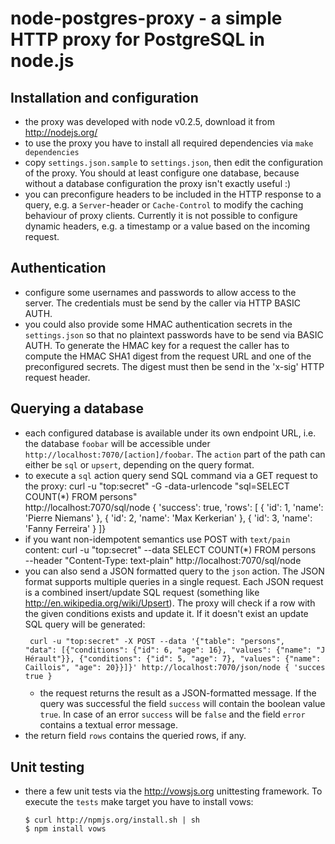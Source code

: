 node-postgres-proxy - a simple HTTP proxy for PostgreSQL in node.js
===================================================================


Installation and configuration
------------------------------

* the proxy was developed with node v0.2.5, download it from http://nodejs.org/
* to use the proxy you have to install all required dependencies via `make dependencies`
* copy `settings.json.sample` to `settings.json`, then edit the configuration of the proxy.
  You should at least configure one database, because without a database configuration
  the proxy isn't exactly useful :)
* you can preconfigure headers to be included in the HTTP response to a query, e.g. a
  `Server`-header or `Cache-Control` to modify the caching behaviour of proxy clients.
  Currently it is not possible to configure dynamic headers, e.g. a timestamp or a value
  based on the incoming request.
  

Authentication
--------------

* configure some usernames and passwords to allow access to the server. The credentials
  must be send by the caller via HTTP BASIC AUTH.
* you could also provide some HMAC authentication secrets in the `settings.json` so that
  no plaintext passwords have to be send via BASIC AUTH. To generate the HMAC key for a
  request the caller has to compute the HMAC SHA1 digest from the request URL and one of
  the preconfigured secrets. The digest must then be send in the 'x-sig' HTTP request header.


Querying a database
-------------------
  
* each configured database is available under its own endpoint URL, i.e. the database
  `foobar` will be accessible under `http://localhost:7070/[action]/foobar`. The `action`
  part of the path can either be `sql` or `upsert`, depending on the query format.
* to execute a `sql` action query send SQL command via a GET request to the proxy:
        curl -u "top:secret" -G -data-urlencode "sql=SELECT COUNT(*) FROM persons" \
            http://localhost:7070/sql/node
        { 'success': true,
          'rows': [ { 'id': 1, 'name': 'Pierre Niemans' },
                    { 'id': 2, 'name': 'Max Kerkerian' },
                    { 'id': 3, 'name': 'Fanny Ferreira' }
                  ]}
* if you want non-idempotent semantics use POST with `text/pain` content:
    curl -u "top:secret" --data SELECT COUNT(*) FROM persons \
        --header "Content-Type: text-plain" http://localhost:7070/sql/node
* you can also send a JSON formatted query to the `json` action. The JSON format supports
  multiple queries in a single request. Each JSON request is a combined insert/update SQL
  request (something like http://en.wikipedia.org/wiki/Upsert). The proxy will check if a
  row with the given conditions exists and update it. If it doesn't exist an update SQL
  query will be generated:
  <code><pre>
  curl -u "top:secret"
       -X POST --data '{"table": "persons",
                        "data": [{"conditions": {"id": 6, "age": 16},
                                  "values": {"name": "Judith Hérault"}},
                                 {"conditions": {"id": 5, "age": 7},
                                  "values": {"name": "Rémy Caillois", "age": 20}}]}'
       http://localhost:7070/json/node
  { 'success': true }
  </pre></code>
  * the request returns the result as a JSON-formatted message. If the query was successful
  the field `success` will contain the boolean value `true`. In case of
  an error `success` will be `false` and the field `error` contains a textual
  error message.
* the return field `rows` contains the queried rows, if any.


Unit testing
------------

* there a few unit tests via the http://vowsjs.org unittesting framework. To execute the
  `tests` make target you have to install vows:

      $ curl http://npmjs.org/install.sh | sh
      $ npm install vows 
